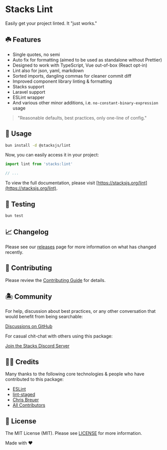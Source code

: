 # Stacks Lint

Easily get your project linted. It "just works."

## ☘️ Features

- Single quotes, no semi
- Auto fix for formatting (aimed to be used as standalone without Prettier)
- Designed to work with TypeScript, Vue out-of-box (React opt-in)
- Lint also for json, yaml, markdown
- Sorted imports, dangling commas for cleaner commit diff
- Improved component library linting & formatting
- Stacks support
- Laravel support
- ESLint wrapper
- And various other minor additions, i.e. `no-constant-binary-expression` usage

> "Reasonable defaults, best practices, only one-line of config."

## 🤖 Usage

```bash
bun install -d @stacksjs/lint
```

Now, you can easily access it in your project:

```js
import lint from 'stacks:lint'

// ...
```

To view the full documentation, please visit [https://stacksjs.org/lint](https://stacksjs.org/lint).

## 🧪 Testing

```bash
bun test
```

## 📈 Changelog

Please see our [releases](https://github.com/stacksjs/stacks/releases) page for more information on what has changed recently.

## 🚜 Contributing

Please review the [Contributing Guide](https://github.com/stacksjs/contributing) for details.

## 🏝 Community

For help, discussion about best practices, or any other conversation that would benefit from being searchable:

[Discussions on GitHub](https://github.com/stacksjs/stacks/discussions)

For casual chit-chat with others using this package:

[Join the Stacks Discord Server](https://discord.gg/stacksjs)

## 🙏🏼 Credits

Many thanks to the following core technologies & people who have contributed to this package:

- [ESLint](https://github.com/eslint/eslint)
- [lint-staged](https://github.com/okonet/lint-staged)
- [Chris Breuer](https://github.com/chrisbbreuer)
- [All Contributors](../../contributors)

## 📄 License

The MIT License (MIT). Please see [LICENSE](https://github.com/stacksjs/stacks/tree/main/LICENSE.md) for more information.

Made with ❤️
